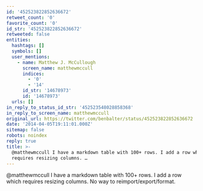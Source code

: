```yaml
---
id: '452523822852636672'
retweet_count: '0'
favorite_count: '0'
id_str: '452523822852636672'
retweeted: false
entities:
  hashtags: []
  symbols: []
  user_mentions:
    - name: Matthew J. McCullough
      screen_name: matthewmccull
      indices:
        - '0'
        - '14'
      id_str: '14678973'
      id: '14678973'
  urls: []
in_reply_to_status_id_str: '452523548028858368'
in_reply_to_screen_name: matthewmccull
original_url: https://twitter.com/benbalter/status/452523822852636672
date: '2014-04-05T19:11:01.000Z'
sitemap: false
robots: noindex
reply: true
title: >-
  @matthewmccull I have a markdown table with 100+ rows. I add a row which
  requires resizing columns. …
---
```


@matthewmccull I have a markdown table with 100+ rows. I add a row which requires resizing columns. No way to reimport/export/format.